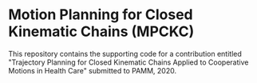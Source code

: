 # Motion Planning for Closed Kinematic Chains (MPCKC)

This repository contains the supporting code for a contribution entitled "Trajectory Planning for Closed Kinematic Chains Applied to Cooperative Motions in Health Care" submitted to PAMM, 2020.
